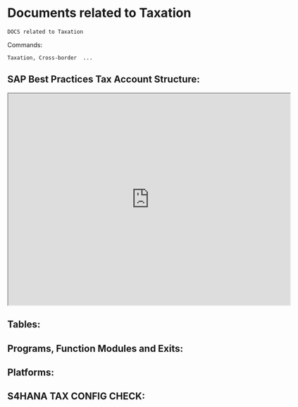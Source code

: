 # Documents related to Taxation

```
DOCS related to Taxation

```

Commands:

```
Taxation, Cross-border  ...

```

## SAP Best Practices Tax Account Structure:

<iframe src="https://drive.google.com/file/d/1z-Da7rKDxshVaf2hyIqUK2AEpEMjDvIl/preview" width="640" height="480"></iframe>


## Tables:



## Programs, Function Modules and Exits:



## Platforms:



## S4HANA TAX CONFIG CHECK:

